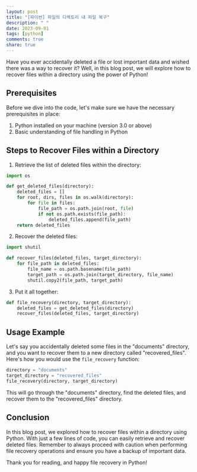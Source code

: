 ```yaml
---
layout: post
title: "[파이썬] 파일의 디렉토리 내 파일 복구"
description: " "
date: 2023-09-01
tags: [python]
comments: true
share: true
---
```


Have you ever accidentally deleted a file or lost important data and wished there was a way to recover it? Well, in this blog post, we will explore how to recover files within a directory using the power of Python!

## Prerequisites

Before we dive into the code, let's make sure we have the necessary prerequisites in place:

1. Python installed on your machine (version 3.0 or above)
2. Basic understanding of file handling in Python

## Steps to Recover Files within a Directory

1. Retrieve the list of deleted files within the directory: 

```python
import os

def get_deleted_files(directory):
    deleted_files = []
    for root, dirs, files in os.walk(directory):
        for file in files:
            file_path = os.path.join(root, file)
            if not os.path.exists(file_path):
                deleted_files.append(file_path)
    return deleted_files
```

2. Recover the deleted files:

```python
import shutil

def recover_files(deleted_files, target_directory):
    for file_path in deleted_files:
        file_name = os.path.basename(file_path)
        target_path = os.path.join(target_directory, file_name)
        shutil.copy2(file_path, target_path)
```

3. Put it all together:

```python
def file_recovery(directory, target_directory):
    deleted_files = get_deleted_files(directory)
    recover_files(deleted_files, target_directory)
```

## Usage Example

Let's say you accidentally deleted some files in the "documents" directory, and you want to recover them to a new directory called "recovered_files". Here's how you would use the `file_recovery` function:

```python
directory = "documents"
target_directory = "recovered_files"
file_recovery(directory, target_directory)
```

This will go through the "documents" directory, find the deleted files, and recover them to the "recovered_files" directory.

## Conclusion

In this blog post, we explored how to recover files within a directory using Python. With just a few lines of code, you can easily retrieve and recover deleted files. Remember to always proceed with caution when performing file recovery operations and ensure you have a backup of important data.

Thank you for reading, and happy file recovery in Python!